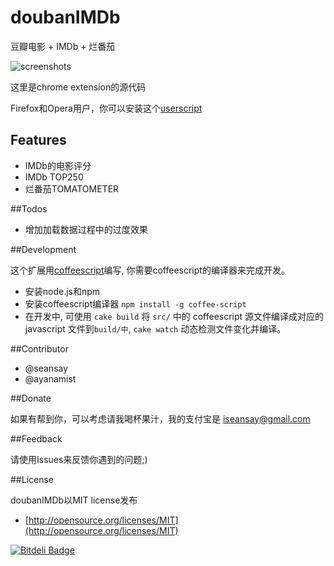 # doubanIMDb

豆瓣电影 + IMDb + 烂番茄

![screenshots](http://i.imgur.com/U6MGE.jpg)	

这里是chrome extension的源代码

Firefox和Opera用户，你可以安装这个[userscript](http://userscripts.org/scripts/show/103552)


## Features

* IMDb的电影评分
* IMDb TOP250
* 烂番茄TOMATOMETER

##Todos

* 增加加载数据过程中的过度效果

##Development

这个扩展用[coffeescript](http://coffeescript.org/)编写, 你需要coffeescript的编译器来完成开发。

* 安装node.js和npm
* 安装coffeescript编译器 `npm install -g coffee-script`
* 在开发中, 可使用 `cake build` 将 `src/` 中的 coffeescript 源文件编译成对应的 javascript 文件到`build/中`, `cake watch` 动态检测文件变化并编译。

##Contributor

* @seansay
* @ayanamist

##Donate

如果有帮到你，可以考虑请我喝杯果汁，我的支付宝是 iseansay@gmail.com

##Feedback

请使用Issues来反馈你遇到的问题;)

##License

doubanIMDb以MIT license发布

* [http://opensource.org/licenses/MIT](http://opensource.org/licenses/MIT)

[![Bitdeli Badge](https://d2weczhvl823v0.cloudfront.net/seansay/doubanimdb/trend.png)](https://bitdeli.com/free "Bitdeli Badge")


